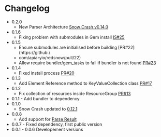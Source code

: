 # Changelog
- 0.2.0
    - New Parser Architecture [Snow Crash v0.14.0](https://github.com/apiaryio/snowcrash/releases)
- 0.1.6
    - Fixing problem with submodules in Gem install [IS#25](https://github.com/apiaryio/redsnow/issues/25)
- 0.1.5
    - Ensure submodules are initialised before building [PR#22](https://github.\
    - com/apiaryio/redsnow/pull/22)
    - Allow require bundler/gem_tasks to fail if bundler is not found [PR#23](https://github.com/apiaryio/redsnow/pull/23)
- 0.1.4
    - Fixed install process [PR#20](https://github.com/apiaryio/redsnow/pull/20)
- 0.1.3
    - Add Element Reference method to KeyValueCollection class [PR#17](https://github.com/apiaryio/redsnow/pull/17)
- 0.1.2
    - Fix collection of resources inside ResourceGroup [PR#13](https://github.com/apiaryio/redsnow/pull/13)
- 0.1.1 - Add bundler to dependency
- 0.1.0
    - Snow Crash updated to [0.12.1](https://github.com/apiaryio/snowcrash/releases/tag/v0.12.1)
- 0.0.8
    - Add support for [Parse Result](https://github.com/apiaryio/api-blueprint-ast/blob/master/Parse%20Result.md)
- 0.0.7 - Fixed dependency, first public version
- 0.0.1 - 0.0.6 Developement versions
